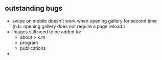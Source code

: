 outstanding bugs
----------------
+ swipe on mobile doesn't work when opening gallery for second time (n.b. opening gallery does not require a page reload.)
+ images still need to be added to:
  - about > k.m
  - program
  - publications
+ 